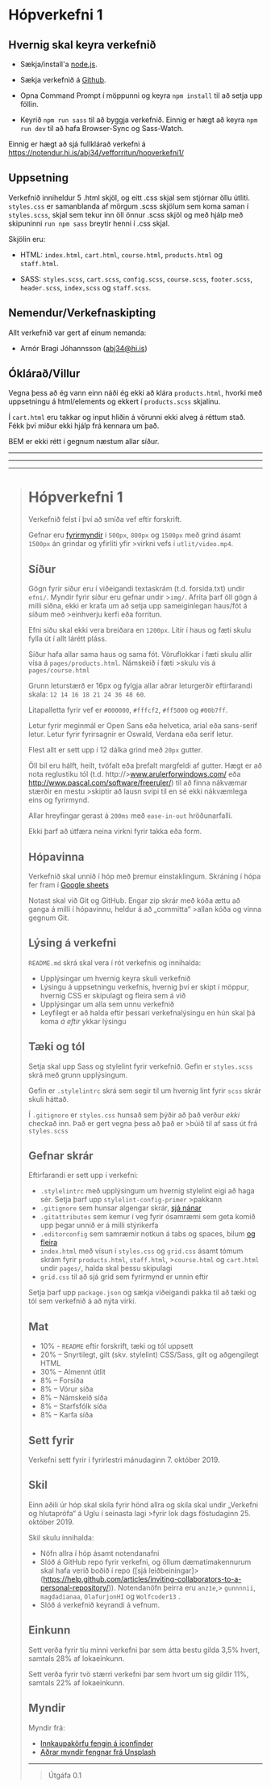 # Hópverkefni 1

## Hvernig skal keyra verkefnið

* Sækja/install'a [node.js](https://nodejs.org/en/).

* Sækja verkefnið á [Github](https://github.com/abj34/vef1-2019-h1).

* Opna Command Prompt í möppunni og keyra `npm install` til að setja upp föllin.

* Keyrið `npm run sass` til að byggja verkefnið. Einnig er hægt að keyra `npm run dev` til að hafa Browser-Sync og Sass-Watch.

Einnig er hægt að sjá fullklárað verkefni á https://notendur.hi.is/abj34/vefforritun/hopverkefni1/


## Uppsetning

Verkefnið inniheldur 5 .html skjöl, og eitt .css skjal sem stjórnar öllu útliti.
`styles.css` er samanblanda af mörgum .scss skjölum sem koma saman í `styles.scss`, skjal sem tekur inn öll önnur .scss skjöl og með hjálp með skipuninni `run npm sass` breytir henni í .css skjal.

Skjölin eru:

* HTML: 
    `index.html`, `cart.html`, `course.html`, `products.html` og `staff.html`.

* SASS: 
    `styles.scss`, `cart.scss`, `config.scss`, `course.scss`, `footer.scss`, `header.scss`, `index,scss` og `staff.scss`.


## Nemendur/Verkefnaskipting

Allt verkefnið var gert af einum nemanda:
* Arnór Bragi Jóhannsson (abj34@hi.is)


## Óklárað/Villur

Vegna þess að ég vann einn náði ég ekki að klára `products.html`, hvorki með uppsetningu á html/elements og ekkert í `products.scss` skjalinu.

Í `cart.html` eru takkar og input hliðin á vörunni ekki alveg á réttum stað. Fékk því miður ekki hjálp frá kennara um það.

BEM er ekki rétt í gegnum næstum allar síður.


---
---
---

>
># Hópverkefni 1
>
>Verkefnið felst í því að smíða vef eftir forskrift.
>
>Gefnar eru [fyrirmyndir](utlit/) í `500px`, `800px` og `1500px` með grind ásamt `1500px` án grindar og yfirliti yfir >virkni vefs í `utlit/video.mp4`.
>
>## Síður
>
>Gögn fyrir síður eru í viðeigandi textaskrám (t.d. forsida.txt) undir `efni/`. Myndir fyrir síður eru gefnar undir >`img/`. Afrita þarf öll gögn á milli síðna, ekki er krafa um að setja upp sameiginlegan haus/fót á síðum með >einhverju kerfi eða forritun.
>
>Efni síðu skal ekki vera breiðara en `1200px`. Litir í haus og fæti skulu fylla út í allt lárétt pláss.
>
>Síður hafa allar sama haus og sama fót. Vöruflokkar í fæti skulu allir vísa á `pages/products.html`. Námskeið í fæti >skulu vís á `pages/course.html`
>
>Grunn leturstærð er 16px og fylgja allar aðrar leturgerðir eftirfarandi skala: `12 14 16 18 21 24 36 48 60`.
>
>Litapalletta fyrir vef er `#000000`, `#fffcf2`, `#ff5000` og `#00b7ff`.
>
>Letur fyrir meginmál er Open Sans eða helvetica, arial eða sans-serif letur.
>Letur fyrir fyrirsagnir er Oswald, Verdana eða serif letur.
>
>Flest allt er sett upp í 12 dálka grind með `20px` gutter.
>
>Öll bil eru hálft, heilt, tvöfalt eða þrefalt margfeldi af gutter. Hægt er að nota reglustiku tól (t.d. http://>www.arulerforwindows.com/ eða http://www.pascal.com/software/freeruler/) til að finna nákvæmar stærðir en mestu >skiptir að lausn svipi til en sé ekki nákvæmlega eins og fyrirmynd.
>
>Allar hreyfingar gerast á `200ms` með `ease-in-out` hröðunarfalli.
>
>Ekki þarf að útfæra neina virkni fyrir takka eða form.
>
>## Hópavinna
>
>Verkefnið skal unnið í hóp með þremur einstaklingum. Skráning í hópa fer fram í [Google sheets](https://>docs.google.com/spreadsheets/d/1GwC9OvnpGHIkuX7ArRG7UQ-JV74b_pomegGXOWF1od0/edit?usp=sharing)
>
>Notast skal við Git og GitHub. Engar zip skrár með kóða ættu að ganga á milli í hópavinnu, heldur á að „committa“ >allan kóða og vinna gegnum Git.
>
>## Lýsing á verkefni
>
>`README.md` skrá skal vera í rót verkefnis og innihalda:
>
>* Upplýsingar um hvernig keyra skuli verkefnið
>* Lýsingu á uppsetningu verkefnis, hvernig því er skipt í möppur, hvernig CSS er skipulagt og fleira sem á við
>* Upplýsingar um alla sem unnu verkefnið
>* Leyfilegt er að halda eftir þessari verkefnalýsingu en hún skal þá koma _á eftir_ ykkar lýsingu
>
>## Tæki og tól
>
>Setja skal upp Sass og stylelint fyrir verkefnið. Gefin er `styles.scss` skrá með grunn upplýsingum.
>
>Gefin er `.stylelintrc` skrá sem segir til um hvernig lint fyrir `scss` skrár skuli háttað.
>
>Í `.gitignore` er `styles.css` hunsað sem þýðir að það verður _ekki_ checkað inn. Það er gert vegna þess að það er >búið til af sass út frá `styles.scss`
>
>## Gefnar skrár
>
>Eftirfarandi er sett upp í verkefni:
>
>* `.stylelintrc` með upplýsingum um hvernig stylelint eigi að haga sér. Setja þarf upp `stylelint-config-primer` >pakkann
>* `.gitignore` sem hunsar algengar skrár, [sjá nánar](https://help.github.com/ignore-files/)
>* `.gitattributes` sem kemur í veg fyrir ósamræmi sem geta komið upp þegar unnið er á milli stýrikerfa
>* `.editorconfig` sem samræmir notkun á tabs og spaces, bilum [og fleira](https://editorconfig.org/)
>* `index.html` með vísun í `styles.css` og `grid.css` ásamt tómum skrám fyrir `products.html`, `staff.html`, >`course.html` og `cart.html` undir `pages/`, halda skal þessu skipulagi
>* `grid.css` til að sjá grid sem fyrirmynd er unnin eftir
>
>Setja þarf upp `package.json` og sækja viðeigandi pakka til að tæki og tól sem verkefnið á að nýta virki.
>
>## Mat
>
>* 10% - `README` eftir forskrift, tæki og tól uppsett
>* 20% – Snyrtilegt, gilt (skv. stylelint) CSS/Sass, gilt og aðgengilegt HTML
>* 30% – Almennt útlit
>* 8% – Forsíða
>* 8% – Vörur síða
>* 8% – Námskeið síða
>* 8% – Starfsfólk síða
>* 8% – Karfa síða
>
>## Sett fyrir
>
>Verkefni sett fyrir í fyrirlestri mánudaginn 7. október 2019.
>
>## Skil
>
>Einn aðili úr hóp skal skila fyrir hönd allra og skila skal undir „Verkefni og hlutaprófa“ á Uglu í seinasta lagi >fyrir lok dags föstudaginn 25. október 2019.
>
>Skil skulu innihalda:
>
>* Nöfn allra í hóp ásamt notendanafni
>* Slóð á GitHub repo fyrir verkefni, og öllum dæmatímakennurum skal hafa verið boðið í repo ([sjá leiðbeiningar]>(https://help.github.com/articles/inviting-collaborators-to-a-personal-repository/)). Notendanöfn þeirra eru `anz1e`,> `gunnnnii`, `magdadianaa`, `OlafurjonHI` og `Wolfcoder13` .
>* Slóð á verkefnið keyrandi á vefnum.
>
>## Einkunn
>
>Sett verða fyrir tíu minni verkefni þar sem átta bestu gilda 3,5% hvert, samtals 28% af lokaeinkunn.
>
>Sett verða fyrir tvö stærri verkefni þar sem hvort um sig gildir 11%, samtals 22% af lokaeinkunn.
>
>## Myndir
>
>Myndir frá:
>
>* [Innkaupakörfu fengin á iconfinder](https://www.iconfinder.com/icons/216460/cart_icon)
>* [Aðrar myndir fengnar frá Unsplash](https://unsplash.com/photos/N4QTBfNQ8Nk)
>
>---
>
>> Útgáfa 0.1
>